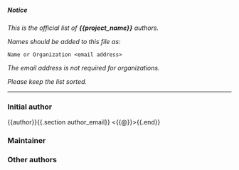 ##### Notice

*This is the official list of ***{{project_name}}*** authors.*

*Names should be added to this file as:*

	Name or Organization <email address>

*The email address is not required for organizations.*

*Please keep the list sorted.*

***

### Initial author

{{author}}{{.section author_email}} <{{@}}>{{.end}}

### Maintainer



### Other authors


